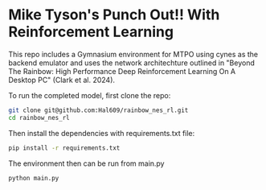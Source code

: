 # Mike Tyson's Punch Out!! With Reinforcement Learning

This repo includes a Gymnasium environment for MTPO using cynes as the backend emulator and uses the network architechture outlined in "Beyond The Rainbow: High Performance Deep Reinforcement Learning On A Desktop PC" (Clark et al. 2024).

To run the completed model, first clone the repo:

```Bash
git clone git@github.com:Hal609/rainbow_nes_rl.git
cd rainbow_nes_rl
```

Then install the dependencies with requirements.txt file:

```Bash
pip install -r requirements.txt
```

The environment then can be run from main.py

```Python
python main.py
```